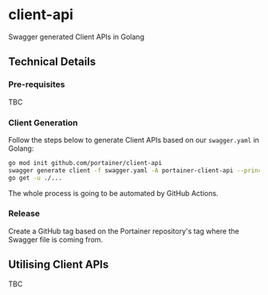 # client-api
Swagger generated Client APIs in Golang

## Technical Details

### Pre-requisites

TBC

### Client Generation

Follow the steps below to generate Client APIs based on our `swagger.yaml` in Golang:

```sh
go mod init github.com/portainer/client-api
swagger generate client -f swagger.yaml -A portainer-client-api --principal portainer
go get -u ./...
```

The whole process is going to be automated by GitHub Actions.

### Release

Create a GitHub tag based on the Portainer repository's tag where the Swagger file is coming from.

## Utilising Client APIs

TBC
